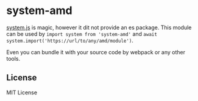 # system-amd

[system.js](https://github.com/systemjs/systemjs) is magic, however it dit not provide an es package. 
This module can be used by `import system from 'system-amd'` and `await system.import('https://url/to/any/amd/module')`. 

Even you can bundle it with your source code by webpack or any other tools.

## License 

MIT License

